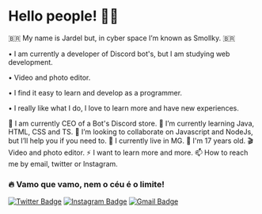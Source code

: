 # Hello people! 🤏😎

🇧🇷 My name is Jardel but, in cyber space I’m known as Smollky. 🇧🇷


• I am currently a developer of Discord bot's, but I am studying web development.

• Video and photo editor.

• I find it easy to learn and develop as a programmer.

• I really like what I do, I love to learn more and have new experiences.

🔭 I am currently CEO of a Bot's Discord store.
🌱 I’m currently learning Java, HTML, CSS and TS.
🚀 I’m looking to collaborate on Javascript and NodeJs, but I’ll help you if you need to.
🧳 I currently live in MG.
💫 I'm 17 years old.
🎬 Video and photo editor.
⚡ I want to learn more and more. 
📫 How to reach me by email, twitter or Instagram.

### 🔥 Vamo que vamo, nem o céu é o limite!

[![Twitter Badge](https://img.shields.io/badge/-Twitter-00BFFF?style=flat-square&labelColor=00BFFF&logo=twitter&logoColor=white&link=https://twitter.com/Smollkyzinho)](https://twitter.com/Smollkyzinho) 
[![Instagram Badge](https://img.shields.io/badge/-Instagram-FF00FF?style=flat-square&logo=Instagram&logoColor=white&link=https://instagram.com/smollkyzinho?igshid=186tot3a0373c)](https://instagram.com/smollkyzinho?igshid=186tot3a0373c)
[![Gmail Badge](https://img.shields.io/badge/-Gmail-FF0000?style=flat-square&logo=Gmail&logoColor=white&link=mailto:smollkyzinho.web@gmail.com)](mailto:smollkyzinho.web@gmail.com)

 
